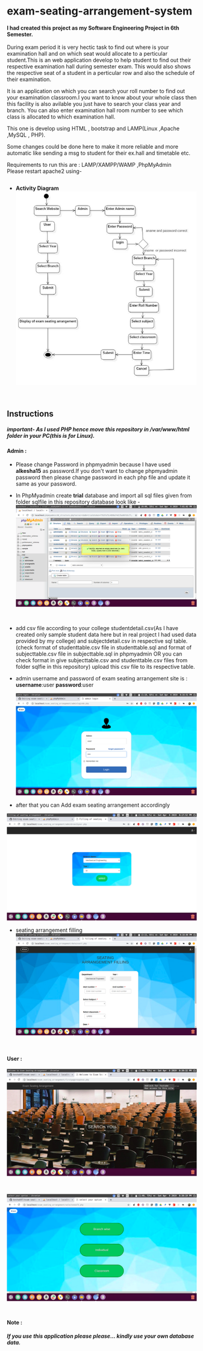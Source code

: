 
# exam-seating-arrangement-system
**I had created this project as my Software Engineering Project in 6th Semester.**
<br/>
<br/>
During exam period it is very hectic task to find out where is your examination hall and on which seat would allocate 
to a perticular student.This is an web application develop to help student to find out their respective examination hall during semester exam.
This would also shows the respective seat of a student in a perticular row and also the schedule of their examination.

It is an application on which you can search your roll number to find out your examination classroom.I you want to know about your
whole class then this facility is also avilable you just have to search your class year and branch.
You can also enter examination hall room number to see which class is allocated to which examination hall.

This one is develop using HTML , bootstrap and LAMP(Linux ,Apache ,MySQL , PHP).

Some changes could be done here to make it more reliable and more automatic like sending a msg to student for their ex.hall and timetable etc.

Requirements to run this are : LAMP/XAMPP/WAMP ,PhpMyAdmin
<br/>
Please restart apache2 using-
```sudo service apache2 restart
```


- **Activity Diagram**
![Activity Diagram](exam_seating_images/8.jpg)
<br/>


## Instructions

##### important- As I used PHP hence move this repository in */var/www/html* folder in your PC(this is for Linux). 
#### Admin :
- Please change Password in phpmyadmin because I have used **alkesha15** as password.If you don't want to change phpmyadmin password then please change password in each php file and update it same as your password.

- In PhpMyadmin create **trial** database and import all sql files given from folder sqlfile in this repository
database look like -
![trial database](photos/trial_database.png)
<br/>

- add csv file according to your college studentdetail.csv(As I have created only sample student data here but in real project I had used data provided by my college) and subjectdetail.csv in respective sql table.(check format of studenttable.csv file in studenttable.sql and format of subjecttable.csv file in subjecttable.sql  in phpmyadmin OR you can check format in give subjecttable.csv and studenttable.csv files from folder sqlfie in this repository)
upload this csv file to its respective table.

- admin username and password of exam seating arrangement site is :
  **username**:user 
  **password**:user
  
  ![adminpage](photos/admin.png)
  <br/>
- after that you can Add exam seating arrangement accordingly

![firstpage](photos/1.png)
<br/>
- seating arrangement filling
![secondpage](photos/3.png)

<br/>

#### User :

![firstpage](photos/se2.png)

<br/>

![search page](photos/se1.png)

<br/>

**Note :**
##### *If you use this application please please... kindly use your own database data.*
